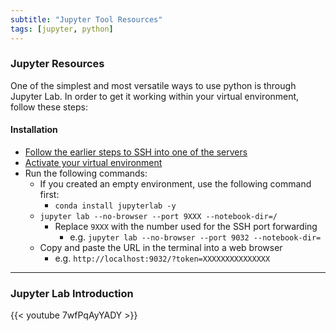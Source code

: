 ```yaml
---
subtitle: "Jupyter Tool Resources"
tags: [jupyter, python]
---
```


### Jupyter Resources

One of the simplest and most versatile ways to use python is through Jupyter Lab. In order to get it working within your virtual environment, follow these steps:

#### Installation

- [Follow the earlier steps to SSH into one of the servers](/page/sshresources)
- [Activate your virtual environment](/page/pythonresources)
- Run the following commands:
  - If you created an empty environment, use the following command
  first:
    - `conda install jupyterlab -y`
  - `jupyter lab --no-browser --port 9XXX --notebook-dir=/`
    - Replace `9XXX` with the number used for the SSH port forwarding
      - e.g. `jupyter lab --no-browser --port 9032 --notebook-dir=`
  - Copy and paste the URL in the terminal into a web browser
    - e.g. `http://localhost:9032/?token=XXXXXXXXXXXXXXX`

---

### Jupyter Lab Introduction

{{< youtube 7wfPqAyYADY >}}
